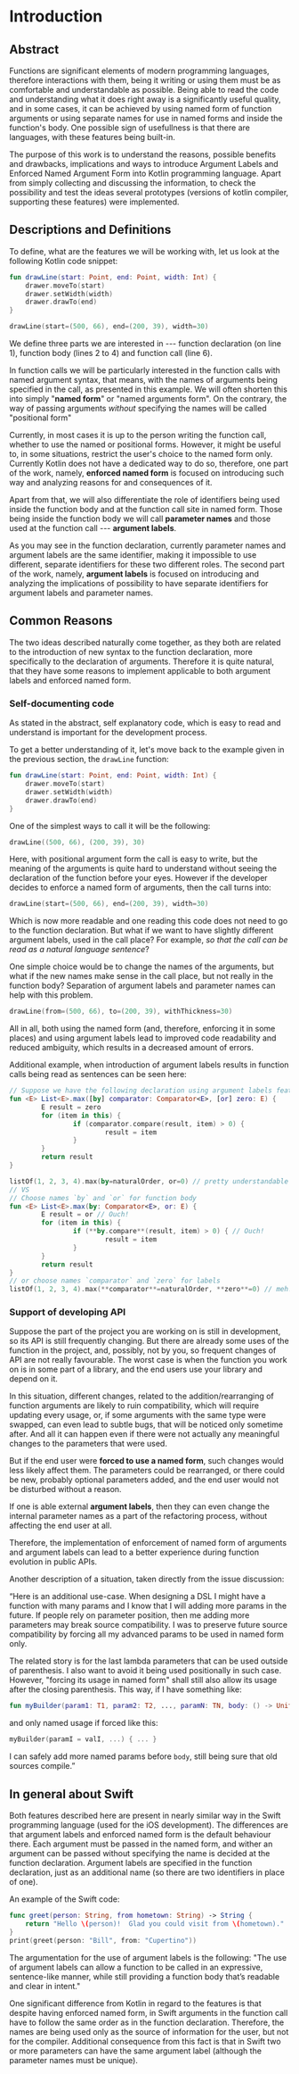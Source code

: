 # Introduction

## Abstract

Functions are significant elements of modern programming languages, therefore interactions with them, being it writing or using them must be as comfortable and understandable as possible. Being able to read the code and understanding what it does right away is a significantly useful quality, and in some cases, it can be achieved by using named form of function arguments or using separate names for use in named forms and inside the function's body. One possible sign of usefullness is that there are languages, with these features being built-in.

The purpose of this work is to understand the reasons, possible benefits and drawbacks, implications and ways to introduce Argument Labels and Enforced Named Argument Form into Kotlin programming language. Apart from simply collecting and discussing the information, to check the possibility and test the ideas several prototypes (versions of kotlin compiler, supporting these features) were implemented.

## Descriptions and Definitions

To define, what are the features we will be working with, let us look at the following Kotlin code snippet:


```kotlin
fun drawLine(start: Point, end: Point, width: Int) {
    drawer.moveTo(start)
    drawer.setWidth(width)
    drawer.drawTo(end)
}

drawLine(start=(500, 66), end=(200, 39), width=30)
```

We define three parts we are interested in --- function declaration (on line 1), function body (lines 2 to 4) and function call (line 6).

In function calls we will be particularly interested in the function calls with named argument syntax, that means, with the names of arguments being specified in the call, as presented in this example. We will often shorten this into simply "**named form**" or "named arguments form". On the contrary, the way of passing arguments _without_ specifying the names will be called "positional form"

Currently, in most cases it is up to the person writing the function call, whether to use the named or positional forms. However, it might be useful to, in some situations, restrict the user's choice to the named form only. Currently Kotlin does not have a dedicated way to do so, therefore, one part of the work, namely, **enforced named form** is focused on introducing such way and analyzing reasons for and consequences of it.

Apart from that, we will also differentiate the role of identifiers being used inside the function body and at the function call site in named form. Those being inside the function body we will call **parameter names** and those used at the function call --- **argument labels**.

As you may see in the function declaration, currently parameter names and argument labels are the same identifier, making it impossible to use different, separate identifiers for these two different roles. The second part of the work, namely, **argument labels** is focused on introducing and analyzing the implications of possibility to have separate identifiers for argument labels and parameter names.

## Common Reasons

The two ideas described naturally come together, as they both are related to the introduction of new syntax to the function declaration, more specifically to the declaration of arguments. Therefore it is quite natural, that they have some reasons to implement applicable to both argument labels and enforced named form.

### Self-documenting code

As stated in the abstract, self explanatory code, which is easy to read and understand is important for the development process. 

To get a better understanding of it, let's move back to the example given in the previous section, the `drawLine` function:

```kotlin
fun drawLine(start: Point, end: Point, width: Int) {
    drawer.moveTo(start)
    drawer.setWidth(width)
    drawer.drawTo(end)
}
```

One of the simplest ways to call it will be the following:

```kotlin
drawLine((500, 66), (200, 39), 30)
```

Here, with positional argument form the call is easy to write, but the meaning of the arguments is quite hard to understand without seeing the declaration of the function before your eyes. However if the developer decides to enforce a named form of arguments, then the call turns into:

```kotlin
drawLine(start=(500, 66), end=(200, 39), width=30)
```

Which is now more readable and one reading this code does not need to go to the function declaration. But what if we want to have slightly different argument labels, used in the call place? For example, _so that the call can be read as a natural language sentence_?

One simple choice would be to change the names of the arguments, but what if the new names make sense in the call place, but not really in the function body? Separation of argument labels and parameter names can help with this problem.

```kotlin
drawLine(from=(500, 66), to=(200, 39), withThickness=30)
```

All in all, both using the named form (and, therefore, enforcing it in some places) and using argument labels lead to improved code readability and reduced ambiguity, which results in a decreased amount of errors.

Additional example, when introduction of argument labels results in function calls being read as sentences can be seen here:

```kotlin
// Suppose we have the following declaration using argument labels feature
fun <E> List<E>.max([by] comparator: Comparator<E>, [or] zero: E) {
        E result = zero
        for (item in this) {
                if (comparator.compare(result, item) > 0) {
                        result = item
                }
        }
        return result
}

listOf(1, 2, 3, 4).max(by=naturalOrder, or=0) // pretty understandable
// VS
// Choose names `by` and `or` for function body
fun <E> List<E>.max(by: Comparator<E>, or: E) {
        E result = or // Ouch!
        for (item in this) {
                if (**by.compare**(result, item) > 0) { // Ouch!
                        result = item
                }
        }
        return result
}
// or choose names `comparator` and `zero` for labels
listOf(1, 2, 3, 4).max(**comparator**=naturalOrder, **zero**=0) // meh...
```

### Support of developing API

Suppose the part of the project you are working on is still in development, so its API is still frequently changing. But there are already some uses of the function in the project, and, possibly, not by you, so frequent changes of API are not really favourable. The worst case is when the function you work on is in some part of a library, and the end users use your library and depend on it.
 
In this situation, different changes, related to the addition/rearranging of function arguments are likely to ruin compatibility, which will require updating every usage, or, if some arguments with the same type were swapped, can even lead to subtle bugs, that will be noticed only sometime after. And all it can happen even if there were not actually any meaningful changes to the parameters that were used.
 
But if the end user were **forced to use a named form**, such changes would less likely affect them. The parameters could be rearranged, or there could be new, probably optional parameters added, and the end user would not be disturbed without a reason.
 
If one is able external **argument labels**, then they can even change the internal parameter names as a part of the refactoring process, without affecting the end user at all.
 
Therefore, the implementation of enforcement of named form of arguments and argument labels can lead to a better experience during function evolution in public APIs.
 
Another description of a situation, taken directly from the issue discussion:
 
“Here is an additional use-case. When designing a DSL I might have a function with many params and I know that I will adding more params in the future. If people rely on parameter position, then me adding more parameters may break source compatibility. I was to preserve future source compatibility by forcing all my advanced params to be used in named form only.
 
The related story is for the last lambda parameters that can be used outside of parenthesis. I also want to avoid it being used positionally in such case. However, "forcing its usage in named form" shall still also allow its usage after the closing parenthesis. This way, if I have something like:
 
```kotlin
fun myBuilder(param1: T1, param2: T2, ..., paramN: TN, body: () -> Unit)
```
 
and only named usage if forced like this:
 
```kotlin
myBuilder(paramI = valI, ...) { ... }
```
 
I can safely add more named params before `body`, still being sure that old sources compile.”

## In general about Swift

Both features described here are present in nearly similar way in the Swift programming language (used for the iOS development). The differences are that argument labels and enforced named form is the default behaviour there. Each argument must be passed in the named form, and wither an argument can be passed without specifying the name is decided at the function declaration. Argument labels are specified in the function declaration, just as an additional name (so there are two identifiers in place of one).

An example of the Swift code:

```swift
func greet(person: String, from hometown: String) -> String {
    return "Hello \(person)!  Glad you could visit from \(hometown)."
}
print(greet(person: "Bill", from: "Cupertino"))
```

The argumentation for the use of argument labels is the following: "The use of argument labels can allow a function to be called in an expressive, sentence-like manner, while still providing a function body that’s readable and clear in intent."

One significant difference from Kotlin in regard to the features is that despite having enforced named form, in Swift arguments in the function call have to follow the same order as in the function declaration. Therefore, the names are being used only as the source of information for the user, but not for the compiler. Additional consequence from this fact is that in Swift two or more parameters can have the same argument label (although the parameter names must be unique).

